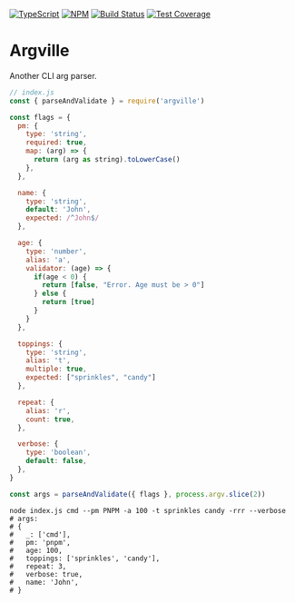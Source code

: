 [![TypeScript](https://img.shields.io/badge/%3C%2F%3E-TypeScript-%230074c1.svg?style=for-the-badge)](http://www.typescriptlang.org/) [![NPM](https://img.shields.io/npm/v/argville?style=for-the-badge)](https://www.npmjs.com/package/argville) [![Build Status](https://img.shields.io/github/workflow/status/dworthen/argville/CI?style=for-the-badge)](https://github.com/dworthen/argville/actions?query=workflow%3ACI) [![Test Coverage](https://img.shields.io/coveralls/github/dworthen/argville?style=for-the-badge)](https://coveralls.io/github/dworthen/argville)

# Argville

Another CLI arg parser.

```JavaScript
// index.js
const { parseAndValidate } = require('argville')

const flags = {
  pm: {
    type: 'string',
    required: true,
    map: (arg) => {
      return (arg as string).toLowerCase()
    },
  },

  name: {
    type: 'string',
    default: 'John',
    expected: /^John$/
  },

  age: {
    type: 'number',
    alias: 'a',
    validator: (age) => {
      if(age < 0) {
        return [false, "Error. Age must be > 0"]
      } else {
        return [true]
      }
    }
  },

  toppings: {
    type: 'string',
    alias: 't',
    multiple: true,
    expected: ["sprinkles", "candy"]
  },

  repeat: {
    alias: 'r',
    count: true,
  },

  verbose: {
    type: 'boolean',
    default: false,
  },
}

const args = parseAndValidate({ flags }, process.argv.slice(2))
```

```shell
node index.js cmd --pm PNPM -a 100 -t sprinkles candy -rrr --verbose
# args:
# {
#   _: ['cmd'],
#   pm: 'pnpm',
#   age: 100,
#   toppings: ['sprinkles', 'candy'],
#   repeat: 3,
#   verbose: true,
#   name: 'John',
# }
```
